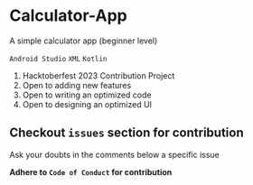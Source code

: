 # Calculator-App
A simple calculator app (beginner level)

`Android Studio`
`XML` 
`Kotlin`

1. Hacktoberfest 2023 Contribution Project
1. Open to adding new features
1. Open to writing an optimized code
2. Open to designing an optimized UI

## Checkout `issues` section for contribution ##
Ask your doubts in the comments below a specific issue

**Adhere to `Code of Conduct` for contribution**
